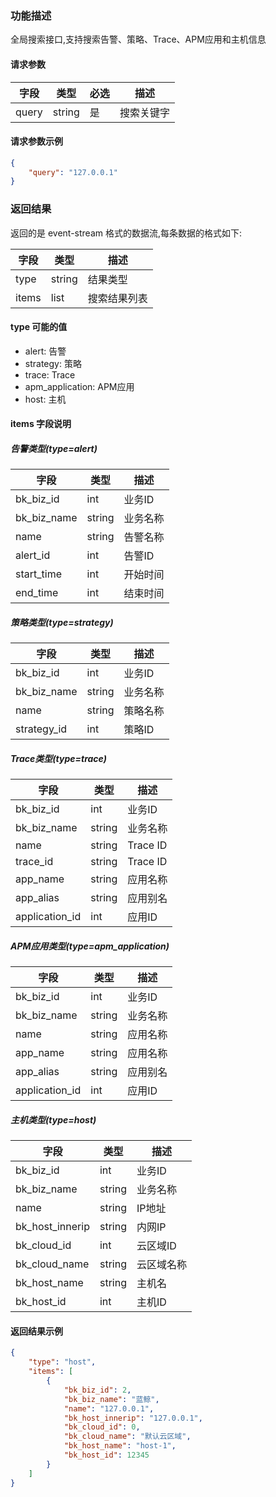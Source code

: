 ### 功能描述

全局搜索接口,支持搜索告警、策略、Trace、APM应用和主机信息

#### 请求参数

| 字段  | 类型   | 必选 | 描述       |
|-------|--------|------|------------|
| query | string | 是   | 搜索关键字 |

#### 请求参数示例

```json
{
    "query": "127.0.0.1"
}
```

### 返回结果

返回的是 event-stream 格式的数据流,每条数据的格式如下:

| 字段 | 类型   | 描述     |
|------|--------|----------|
| type | string | 结果类型 |
| items | list  | 搜索结果列表 |

#### type 可能的值

- alert: 告警
- strategy: 策略
- trace: Trace
- apm_application: APM应用
- host: 主机

#### items 字段说明

##### 告警类型(type=alert)

| 字段 | 类型 | 描述 |
|------|------|------|
| bk_biz_id | int | 业务ID |
| bk_biz_name | string | 业务名称 |
| name | string | 告警名称 |
| alert_id | int | 告警ID |
| start_time | int | 开始时间 |
| end_time | int | 结束时间 |

##### 策略类型(type=strategy)

| 字段 | 类型 | 描述 |
|------|------|------|
| bk_biz_id | int | 业务ID |
| bk_biz_name | string | 业务名称 |
| name | string | 策略名称 |
| strategy_id | int | 策略ID |

##### Trace类型(type=trace)

| 字段 | 类型 | 描述 |
|------|------|------|
| bk_biz_id | int | 业务ID |
| bk_biz_name | string | 业务名称 |
| name | string | Trace ID |
| trace_id | string | Trace ID |
| app_name | string | 应用名称 |
| app_alias | string | 应用别名 |
| application_id | int | 应用ID |

##### APM应用类型(type=apm_application)

| 字段 | 类型 | 描述 |
|------|------|------|
| bk_biz_id | int | 业务ID |
| bk_biz_name | string | 业务名称 |
| name | string | 应用名称 |
| app_name | string | 应用名称 |
| app_alias | string | 应用别名 |
| application_id | int | 应用ID |

##### 主机类型(type=host)

| 字段 | 类型 | 描述 |
|------|------|------|
| bk_biz_id | int | 业务ID |
| bk_biz_name | string | 业务名称 |
| name | string | IP地址 |
| bk_host_innerip | string | 内网IP |
| bk_cloud_id | int | 云区域ID |
| bk_cloud_name | string | 云区域名称 |
| bk_host_name | string | 主机名 |
| bk_host_id | int | 主机ID |

#### 返回结果示例

```json
{
    "type": "host",
    "items": [
        {
            "bk_biz_id": 2,
            "bk_biz_name": "蓝鲸",
            "name": "127.0.0.1",
            "bk_host_innerip": "127.0.0.1",
            "bk_cloud_id": 0,
            "bk_cloud_name": "默认云区域",
            "bk_host_name": "host-1",
            "bk_host_id": 12345
        }
    ]
}
``` 